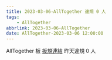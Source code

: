 ```yaml
---
title: 2023-03-06-AllTogether 違規 0 人
tags:
    - AllTogether
abbrlink: 2023-03-06-AllTogether
date: AllTogether-2023-03-06 12:00:00
---
```

AllTogether 板 [板規連結](https://www.ptt.cc/bbs/AllTogether/M.1643211430.A.5FB.html)
昨天違規 0 人
